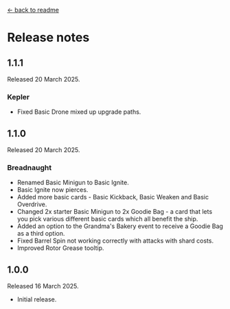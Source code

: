 [← back to readme](README.md)

# Release notes

## 1.1.1
Released 20 March 2025.

### Kepler
* Fixed Basic Drone mixed up upgrade paths.

## 1.1.0
Released 20 March 2025.

### Breadnaught
* Renamed Basic Minigun to Basic Ignite.
* Basic Ignite now pierces.
* Added more basic cards - Basic Kickback, Basic Weaken and Basic Overdrive.
* Changed 2x starter Basic Minigun to 2x Goodie Bag - a card that lets you pick various different basic cards which all benefit the ship.
* Added an option to the Grandma's Bakery event to receive a Goodie Bag as a third option.
* Fixed Barrel Spin not working correctly with attacks with shard costs.
* Improved Rotor Grease tooltip.

## 1.0.0
Released 16 March 2025.

* Initial release.
